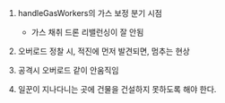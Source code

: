 1. handleGasWorkers의 가스 보정 분기 시점
	- 가스 채취 드론 리밸런싱이 잘 안됨
	
2. 오버로드 정찰 시, 적진에 먼저 발견되면, 멈추는 현상

3. 공격시 오버로드 같이 안움직임

4. 일꾼이 지나다니는 곳에 건물을 건설하지 못하도록 해야 한다.